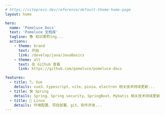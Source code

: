 ```yaml
---
# https://vitepress.dev/reference/default-theme-home-page
layout: home

hero:
  name: 'Pomeluce Docs'
  text: 'Pomeluce 文档库'
  tagline: 📚 知识累积ing...
  actions:
    - theme: brand
      text: 开始
      link: /develop/java/JavaBasics
    - theme: alt
      text: 在 Github 查看
      link: https://github.com/pomeluce/pomeluce-docs

features:
  - title: 🏷️ Vue
    details: vue3、typescript、vite、pinia、electron 相关技术持续更新...
  - title: 🛠️ Spring
    details: Spring、Spring security、SpringBoot、Mybatis 相关技术持续更新...
  - title: 📜 Linux
    details: 环境配置、项目部署、git、软件开发...
---
```

